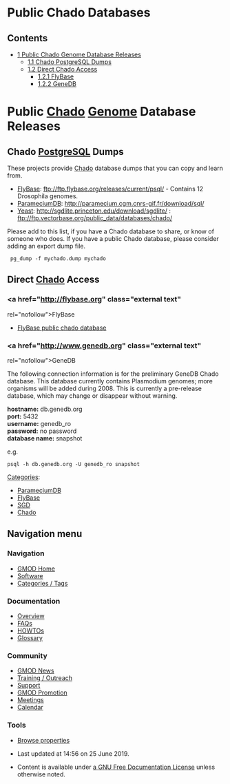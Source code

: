 



<span id="top"></span>




# <span dir="auto">Public Chado Databases</span>










## Contents



- [<span class="tocnumber">1</span> <span class="toctext">Public Chado
  Genome Database
  Releases</span>](#Public_Chado_Genome_Database_Releases)
  - [<span class="tocnumber">1.1</span> <span class="toctext">Chado
    PostgreSQL Dumps</span>](#Chado_PostgreSQL_Dumps)
  - [<span class="tocnumber">1.2</span> <span class="toctext">Direct
    Chado Access</span>](#Direct_Chado_Access)
    - [<span class="tocnumber">1.2.1</span>
      <span class="toctext">FlyBase</span>](#FlyBase)
    - [<span class="tocnumber">1.2.2</span>
      <span class="toctext">GeneDB</span>](#GeneDB)



# <span id="Public_Chado_Genome_Database_Releases" class="mw-headline">Public <a href="Chado" class="mw-redirect" title="Chado">Chado</a> <a href="Genome" class="mw-redirect" title="Genome">Genome</a> Database Releases</span>

## <span id="Chado_PostgreSQL_Dumps" class="mw-headline">Chado [PostgreSQL](PostgreSQL "PostgreSQL") Dumps</span>

These projects provide
<a href="Chado" class="mw-redirect" title="Chado">Chado</a> database
dumps that you can copy and learn from.

- [FlyBase](Category%3AFlyBase "Category%3AFlyBase"):
  <a href="ftp://ftp.flybase.org/releases/current/psql/"
  class="external free"
  rel="nofollow">ftp://ftp.flybase.org/releases/current/psql/</a> -
  Contains 12 Drosophila genomes.
- [ParameciumDB](ParameciumDB "ParameciumDB"):
  <a href="http://paramecium.cgm.cnrs-gif.fr/download/sql/"
  class="external free"
  rel="nofollow">http://paramecium.cgm.cnrs-gif.fr/download/sql/</a>
- [Yeast](Category%3ASGD "Category%3ASGD"):
  <a href="http://sgdlite.princeton.edu/download/sgdlite/"
  class="external free"
  rel="nofollow">http://sgdlite.princeton.edu/download/sgdlite/</a>
:
  <a href="ftp://ftp.vectorbase.org/public_data/databases/chado/"
  class="external free"
  rel="nofollow">ftp://ftp.vectorbase.org/public_data/databases/chado/</a>

Please add to this list, if you have a Chado database to share, or know
of someone who does. If you have a public Chado database, please
consider adding an export dump file.

     pg_dump -f mychado.dump mychado

## <span id="Direct_Chado_Access" class="mw-headline">Direct <a href="Chado" class="mw-redirect" title="Chado">Chado</a> Access</span>

### <span id="FlyBase" class="mw-headline"><a href="http://flybase.org" class="external text"
rel="nofollow">FlyBase</a></span>

- <a
  href="https://flybase.github.io/docs/chado/index#public-database#public-database"
  class="external text" rel="nofollow">FlyBase public chado database</a>

### <span id="GeneDB" class="mw-headline"><a href="http://www.genedb.org" class="external text"
rel="nofollow">GeneDB</a></span>

The following connection information is for the preliminary GeneDB Chado
database. This database currently contains Plasmodium genomes; more
organisms will be added during 2008. This is currently a pre-release
database, which may change or disappear without warning.

**hostname:** db.genedb.org  
**port:** 5432  
**username:** genedb_ro  
**password:** no password  
**database name:** snapshot  

e.g.

    psql -h db.genedb.org -U genedb_ro snapshot




[Categories](Special%3ACategories "Special%3ACategories"):

- [ParameciumDB](Category%3AParameciumDB "Category%3AParameciumDB")
- [FlyBase](Category%3AFlyBase "Category%3AFlyBase")
- [SGD](Category%3ASGD "Category%3ASGD")
- [Chado](Category%3AChado "Category%3AChado")






## Navigation menu









### Navigation



- <span id="n-GMOD-Home">[GMOD Home](Main_Page)</span>
- <span id="n-Software">[Software](GMOD_Components)</span>
- <span id="n-Categories-.2F-Tags">[Categories /
  Tags](Categories)</span>




### Documentation



- <span id="n-Overview">[Overview](Overview)</span>
- <span id="n-FAQs">[FAQs](Category%3AFAQ)</span>
- <span id="n-HOWTOs">[HOWTOs](Category%3AHOWTO)</span>
- <span id="n-Glossary">[Glossary](Glossary)</span>




### Community



- <span id="n-GMOD-News">[GMOD News](GMOD_News)</span>
- <span id="n-Training-.2F-Outreach">[Training /
  Outreach](Training_and_Outreach)</span>
- <span id="n-Support">[Support](Support)</span>
- <span id="n-GMOD-Promotion">[GMOD Promotion](GMOD_Promotion)</span>
- <span id="n-Meetings">[Meetings](Meetings)</span>
- <span id="n-Calendar">[Calendar](Calendar)</span>




### Tools

- <span id="t-smwbrowselink"><a href="Special%253ABrowse/Public_Chado_Databases" rel="smw-browse">Browse
  properties</a></span>



- <span id="footer-info-lastmod">Last updated at 14:56 on 25 June
  2019.</span>
<!-- - <span id="footer-info-viewcount">32,469 page views.</span> -->
- <span id="footer-info-copyright">Content is available under
  <a href="http://www.gnu.org/licenses/fdl-1.3.html" class="external"
  rel="nofollow">a GNU Free Documentation License</a> unless otherwise
  noted.</span>

<!-- -->



<!-- -->




